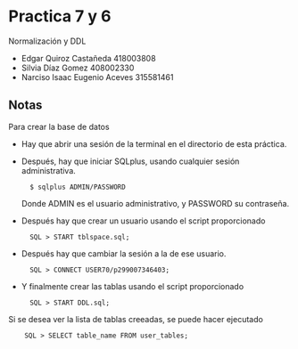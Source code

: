 # Practica 7 y 6
Normalización y DDL
* Edgar Quiroz Castañeda 418003808
* Silvia Díaz Gomez 408002330
* Narciso Isaac Eugenio Aceves 315581461

## Notas

Para crear la base de datos 
* Hay que abrir una sesión de la terminal en el directorio de esta práctica.
* Después, hay que iniciar SQLplus, usando cualquier sesión administrativa.

        $ sqlplus ADMIN/PASSWORD

    Donde ADMIN es el usuario administrativo, y PASSWORD su contraseña.
* Después hay que crear un usuario usando el script proporcionado
  
        SQL > START tblspace.sql;

* Después hay que cambiar la sesión a la de ese usuario.
  
        SQL > CONNECT USER70/p299007346403;

* Y finalmente crear las tablas usando el script proporcionado
  
        SQL > START DDL.sql;

Si se desea ver la lista de tablas creeadas, se puede hacer ejecutado

        SQL > SELECT table_name FROM user_tables;

